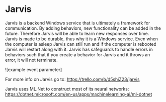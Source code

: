 # Jarvis

Jarvis is a backend Windows service that is ultimately a framework for communication.  By adding behaviors, new functionality can be added in the future.  Therefore Jarvis will be able to learn new responses over time.  Jarvis is made to be durable, thus why it is a Windows service.  Even when the computer is asleep Jarvis can still run and if the computer is rebooted Jarvis will restart along with it.  Jarvis has safeguards to handle errors in behaviors such that if you create a behavior for Jarvis and it throws an error, it will not terminate.

![example event parameter]

For more info on Jarvis go to:
https://trello.com/b/d5shiZ23/jarvis

Jarvis uses ML.Net to construct most of its neural networks:
https://dotnet.microsoft.com/en-us/apps/machinelearning-ai/ml-dotnet
